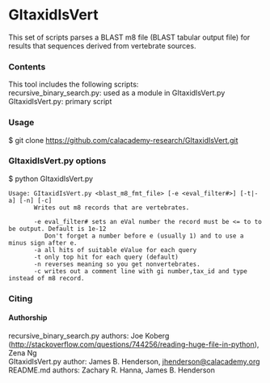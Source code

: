 # GItaxidIsVert

This set of scripts parses a BLAST m8 file (BLAST tabular output file) for results that sequences derived from vertebrate sources.  
  
### Contents
This tool includes the following scripts:  
recursive\_binary\_search.py: used as a module in GItaxidIsVert.py  
GItaxidIsVert.py: primary script  
  
### Usage
$ git clone https://github.com/calacademy-research/GItaxidIsVert.git  
  
### GItaxidIsVert.py options
  
$ python GItaxidIsVert.py  
```
Usage: GItaxidIsVert.py <blast_m8_fmt_file> [-e <eval_filter#>] [-t|-a] [-n] [-c]
       Writes out m8 records that are vertebrates.

       -e eval_filter# sets an eVal number the record must be <= to to be output. Default is 1e-12
          Don't forget a number before e (usually 1) and to use a minus sign after e.
       -a all hits of suitable eValue for each query
       -t only top hit for each query (default)
       -n reverses meaning so you get nonvertebrates.
       -c writes out a comment line with gi number,tax_id and type instead of m8 record.
```
  
### Citing
#### Authorship
  
recursive\_binary\_search.py authors: Joe Koberg (http://stackoverflow.com/questions/744256/reading-huge-file-in-python), Zena Ng  
GItaxidIsVert.py author: James B. Henderson, jhenderson@calacademy.org  
README.md authors: Zachary R. Hanna, James B. Henderson  
